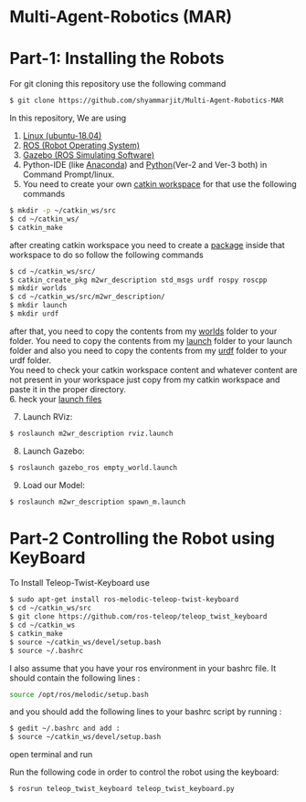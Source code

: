# Multi-Agent-Robotics (MAR)
# Part-1: Installing the Robots
For git cloning this repository use the following command
<br/>
```sh
$ git clone https://github.com/shyammarjit/Multi-Agent-Robotics-MAR
```

In this repository, We are using 
1. [Linux (ubuntu-18.04)](https://www.youtube.com/watch?v=DC89AryJEE8&t=329s)
2. [ROS (Robot Operating System)](http://wiki.ros.org/melodic/Installation/Ubuntu)
3. [Gazebo (ROS Simulating Software)](http://gazebosim.org/tutorials?tut=install_ubuntu)
4. Python-IDE (like [Anaconda]()) and [Python](https://www.youtube.com/watch?v=z3Hdewxuuoo)(Ver-2 and Ver-3 both) in Command Prompt/linux.
5. You need to create your own [catkin workspace](http://wiki.ros.org/catkin/workspaces)
for that use the following commands
```sh
$ mkdir -p ~/catkin_ws/src
$ cd ~/catkin_ws/
$ catkin_make
```
after creating catkin workspace you need to create a [package](http://wiki.ros.org/ROS/Tutorials/CreatingPackage) inside that workspace to do so follow the following commands
```sh
$ cd ~/catkin_ws/src/
$ catkin_create_pkg m2wr_description std_msgs urdf rospy roscpp
$ mkdir worlds
$ cd ~/catkin_ws/src/m2wr_description/
$ mkdir launch
$ mkdir urdf
```
after that, you need to copy the contents from my [worlds](https://github.com/shyammarjit/Multi-Agent-Robotics-MAR/tree/main/catkin_ws/src/worlds) folder to your folder.
You need to copy the contents from my [launch](https://github.com/shyammarjit/Multi-Agent-Robotics-MAR/tree/main/catkin_ws/src/m2wr_description/launch) folder to your launch folder and also you need to copy the contents from my [urdf](https://github.com/shyammarjit/Multi-Agent-Robotics-MAR/tree/main/catkin_ws/src/m2wr_description/urdf) folder to your urdf folder.<br/>You need to check your catkin workspace content and whatever content are not present in your workspace just copy from my catkin workspace and paste it in the proper directory.<br/>
6. heck your [launch files](https://github.com/shyammarjit/Multi-Agent-Robotics-MAR/tree/main/catkin_ws/src/m2wr_description/launch)<br/>

7. Launch RViz:
```sh
$ roslaunch m2wr_description rviz.launch 
```

8. Launch Gazebo:
```sh
$ roslaunch gazebo_ros empty_world.launch
```

9. Load our Model:
```sh
$ roslaunch m2wr_description spawn_m.launch 
```
# Part-2 Controlling the Robot using KeyBoard
To Install Teleop-Twist-Keyboard use 
```sh
$ sudo apt-get install ros-melodic-teleop-twist-keyboard
$ cd ~/catkin_ws/src
$ git clone https://github.com/ros-teleop/teleop_twist_keyboard
$ cd ~/catkin_ws
$ catkin_make
$ source ~/catkin_ws/devel/setup.bash
$ source ~/.bashrc
```
I also assume that you have your ros environment in your bashrc file. It should contain the following lines : 
```sh
source /opt/ros/melodic/setup.bash
```
and you should add the following lines to your bashrc script by running :
```sh
$ gedit ~/.bashrc and add :
$ source ~/catkin_ws/devel/setup.bash
```
open terminal and run

Run the following code in order to control the robot using the keyboard:
```sh
$ rosrun teleop_twist_keyboard teleop_twist_keyboard.py
```
